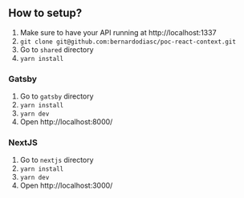 ## How to setup?

1. Make sure to have your API running at http://localhost:1337
2. `git clone git@github.com:bernardodiasc/poc-react-context.git`
3. Go to `shared` directory
4. `yarn install`

### Gatsby

1. Go to `gatsby` directory
2. `yarn install`
3. `yarn dev`
4. Open http://localhost:8000/

### NextJS

1. Go to `nextjs` directory
2. `yarn install`
3. `yarn dev`
4. Open http://localhost:3000/
 